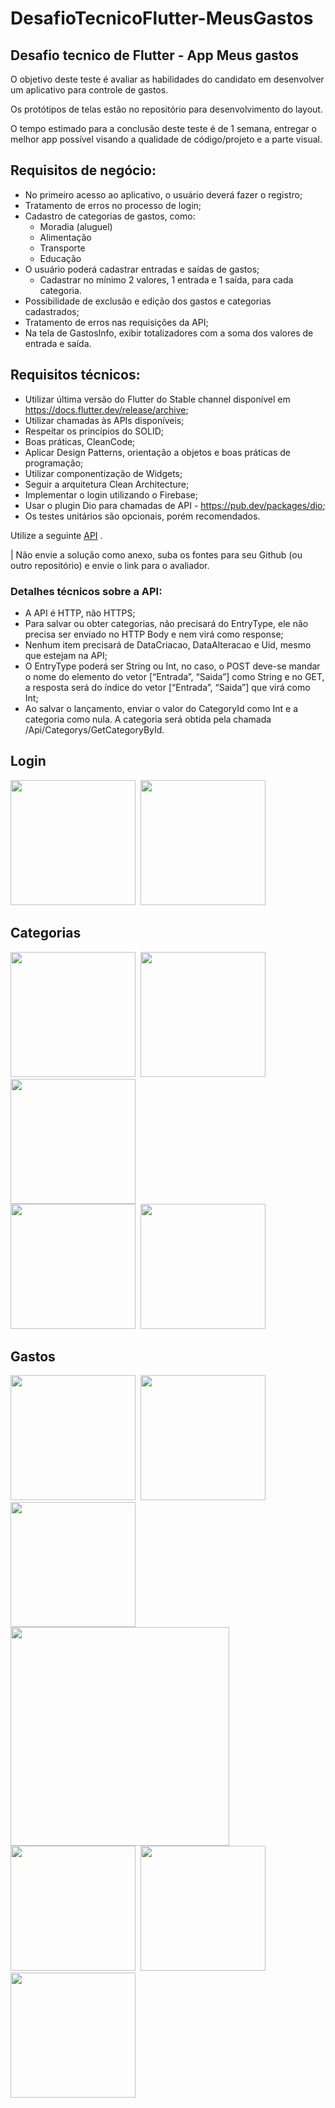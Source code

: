 # DesafioTecnicoFlutter-MeusGastos

## Desafio tecnico de Flutter - App Meus gastos

O objetivo deste teste é avaliar as habilidades do candidato em desenvolver um aplicativo para
controle de gastos.

Os protótipos de telas estão no repositório para desenvolvimento do layout.

O tempo estimado para a conclusão deste teste é de 1 semana, entregar o melhor app possível visando
a qualidade de código/projeto e a parte visual.

## **Requisitos de negócio:**

- No primeiro acesso ao aplicativo, o usuário deverá fazer o registro;
- Tratamento de erros no processo de login;
- Cadastro de categorias de gastos, como:
    - Moradia (aluguel)
    - Alimentação
    - Transporte
    - Educação
- O usuário poderá cadastrar entradas e saídas de gastos;
    - Cadastrar no mínimo 2 valores, 1 entrada e 1 saída, para cada categoria.
- Possibilidade de exclusão e edição dos gastos e categorias cadastrados;
- Tratamento de erros nas requisições da API;
- Na tela de GastosInfo, exibir totalizadores com a soma dos valores de entrada e saída.

## **Requisitos técnicos:**

- Utilizar última versão do Flutter do Stable channel disponível
  em https://docs.flutter.dev/release/archive;
- Utilizar chamadas às APIs disponíveis;
- Respeitar os princípios do SOLID;
- Boas práticas, CleanCode;
- Aplicar Design Patterns, orientação a objetos e boas práticas de programação;
- Utilizar componentização de Widgets;
- Seguir a arquitetura Clean Architecture;
- Implementar o login utilizando o Firebase;
- Usar o plugin Dio para chamadas de API - https://pub.dev/packages/dio;
- Os testes unitários são opcionais, porém recomendados.

Utilize a
seguinte [API](http://meusgastos.codandocommoa.com.br/swagger/ui/index#/Category/Category_GetCategoryById)
.

| Não envie a solução como anexo, suba os fontes para seu Github (ou outro repositório) e envie o
link para o avaliador.

### Detalhes técnicos sobre a API:

- A API é HTTP, não HTTPS;
- Para salvar ou obter categorias, não precisará do EntryType, ele não precisa ser
  enviado no HTTP Body e nem virá como response;
- Nenhum item precisará de DataCriacao, DataAlteracao e Uid, mesmo que estejam
  na API;
- O EntryType poderá ser String ou Int, no caso, o POST deve-se mandar o nome do
  elemento do vetor [“Entrada”, “Saida”] como String e no GET, a resposta será do
  índice do vetor [“Entrada”, “Saida”] que virá como Int;
- Ao salvar o lançamento, enviar o valor do CategoryId como Int e a categoria como
  nula. A categoria será obtida pela chamada /Api/Categorys/GetCategoryById.

## Login

<kbd>
  <img src="Login/1-Logar.png" width="200"/>
  <img src="Login/2-Registrar.png" width="200"/>
</kbd>

## Categorias

<kbd>
  <img src="Categorias/1-Categorias-Vazio.png" width="200"/>
  <img src="Categorias/2-Categorias-Loading.png" width="200"/>
  <img src="Categorias/3-Categorias.png" width="200"/>
  <br>
  <img src="Categorias/4-Adicionar.png" width="200"/>
  <img src="Categorias/5-Editar.png" width="200"/>
</kbd>

## Gastos

<kbd>
  <img src="Gastos/1-MeusGastos-Vazio.png" width="200"/>
  <img src="Gastos/2-MeusGastos-Loading.png" width="200"/>
  <img src="Gastos/3-Gastos.png" width="200"/>
  <br>
  <img src="Gastos/4-Lancamentos-ElementosdeTela.png" width="350"/>
  <br>
  <img src="Gastos/5-AdicionarLancamento.png" width="200"/>
  <img src="Gastos/6-EditarLancamento.png" width="200"/>
  <img src="Gastos/7-ExemplodePicker.png" width="200"/>
</kbd>
